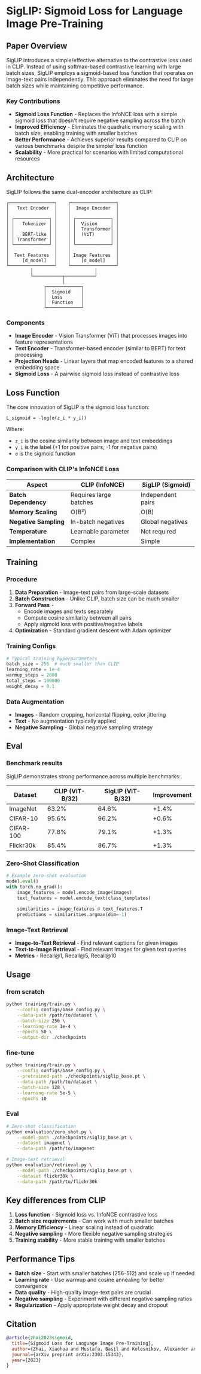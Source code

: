 # SigLIP: Sigmoid Loss for Language Image Pre-Training

## Paper Overview

SigLIP introduces a simple/effective alternative to the contrastive loss used in CLIP. Instead of using softmax-based contrastive learning with large batch sizes, SigLIP employs a sigmoid-based loss function that operates on image-text pairs independently. This approach eliminates the need for large batch sizes while maintaining competitive performance.

### Key Contributions

- **Sigmoid Loss Function** - Replaces the InfoNCE loss with a simple sigmoid loss that doesn't require negative sampling across the batch
- **Improved Efficiency** - Eliminates the quadratic memory scaling with batch size, enabling training with smaller batches
- **Better Performance** - Achieves superior results compared to CLIP on various benchmarks despite the simpler loss function
- **Scalability** - More practical for scenarios with limited computational resources

## Architecture

SigLIP follows the same dual-encoder architecture as CLIP:

```
┌─────────────────┐    ┌─────────────────┐
│   Text Encoder  │    │  Image Encoder  │
│                 │    │                 │
│ ┌─────────────┐ │    │ ┌─────────────┐ │
│ │   Tokenizer │ │    │ │  Vision     │ │
│ │             │ │    │ │  Transformer│ │
│ │   BERT-like │ │    │ │  (ViT)      │ │
│ │ Transformer │ │    │ │             │ │
│ └─────────────┘ │    │ └─────────────┘ │
│                 │    │                 │
│  Text Features  │    │ Image Features  │
│     [d_model]   │    │    [d_model]    │
└─────────────────┘    └─────────────────┘
         │                       │
         └───────────┬───────────┘
                     │
              ┌─────────────┐
              │  Sigmoid    │
              │  Loss       │
              │  Function   │
              └─────────────┘
```

### Components

- **Image Encoder** - Vision Transformer (ViT) that processes images into feature representations
- **Text Encoder** - Transformer-based encoder (similar to BERT) for text processing
- **Projection Heads** - Linear layers that map encoded features to a shared embedding space
- **Sigmoid Loss** - A pairwise sigmoid loss instead of contrastive loss

## Loss Function

The core innovation of SigLIP is the sigmoid loss function:

```
L_sigmoid = -log(σ(z_i * y_i))
```

Where:
- `z_i` is the cosine similarity between image and text embeddings
- `y_i` is the label (+1 for positive pairs, -1 for negative pairs)
- `σ` is the sigmoid function

### Comparison with CLIP's InfoNCE Loss

| Aspect | CLIP (InfoNCE) | SigLIP (Sigmoid) |
|--------|----------------|------------------|
| **Batch Dependency** | Requires large batches | Independent pairs |
| **Memory Scaling** | O(B²) | O(B) |
| **Negative Sampling** | In-batch negatives | Global negatives |
| **Temperature** | Learnable parameter | Not required |
| **Implementation** | Complex | Simple |

## Training

### Procedure

1. **Data Preparation** - Image-text pairs from large-scale datasets
2. **Batch Construction** - Unlike CLIP, batch size can be much smaller
3. **Forward Pass** - 
   - Encode images and texts separately
   - Compute cosine similarity between all pairs
   - Apply sigmoid loss with positive/negative labels
4. **Optimization** - Standard gradient descent with Adam optimizer

### Training Configs

```python
# Typical training hyperparameters
batch_size = 256  # much smaller than CLIP
learning_rate = 1e-4
warmup_steps = 2000
total_steps = 100000
weight_decay = 0.1
```

### Data Augmentation

- **Images** - Random cropping, horizontal flipping, color jittering
- **Text** - No augmentation typically applied
- **Negative Sampling** - Global negative sampling strategy

## Eval

### Benchmark results

SigLIP demonstrates strong performance across multiple benchmarks:

| Dataset | CLIP (ViT-B/32) | SigLIP (ViT-B/32) | Improvement |
|---------|-----------------|-------------------|-------------|
| ImageNet | 63.2% | 64.6% | +1.4% |
| CIFAR-10 | 95.6% | 96.2% | +0.6% |
| CIFAR-100 | 77.8% | 79.1% | +1.3% |
| Flickr30k | 85.4% | 86.7% | +1.3% |

### Zero-Shot Classification

```python
# Example zero-shot evaluation
model.eval()
with torch.no_grad():
    image_features = model.encode_image(images)
    text_features = model.encode_text(class_templates)
    
    similarities = image_features @ text_features.T
    predictions = similarities.argmax(dim=-1)
```

### Image-Text Retrieval

- **Image-to-Text Retrieval** - Find relevant captions for given images
- **Text-to-Image Retrieval** - Find relevant images for given text queries
- **Metrics** - Recall@1, Recall@5, Recall@10

## Usage

### from scratch

```bash
python training/train.py \
    --config configs/base_config.py \
    --data-path /path/to/dataset \
    --batch-size 256 \
    --learning-rate 1e-4 \
    --epochs 50 \
    --output-dir ./checkpoints
```

### fine-tune

```bash
python training/train.py \
    --config configs/base_config.py \
    --pretrained-path ./checkpoints/siglip_base.pt \
    --data-path /path/to/dataset \
    --batch-size 128 \
    --learning-rate 5e-5 \
    --epochs 10
```

### Eval

```bash
# Zero-shot classification
python evaluation/zero_shot.py \
    --model-path ./checkpoints/siglip_base.pt \
    --dataset imagenet \
    --data-path /path/to/imagenet

# Image-text retrieval
python evaluation/retrieval.py \
    --model-path ./checkpoints/siglip_base.pt \
    --dataset flickr30k \
    --data-path /path/to/flickr30k
```

## Key differences from CLIP

1. **Loss function** - Sigmoid loss vs. InfoNCE contrastive loss
2. **Batch size requirements** - Can work with much smaller batches
3. **Memory Efficiency** - Linear scaling instead of quadratic
4. **Negative sampling** - More flexible negative sampling strategies
5. **Training stability** - More stable training with smaller batches

## Performance Tips

- **Batch size** - Start with smaller batches (256-512) and scale up if needed
- **Learning rate** - Use warmup and cosine annealing for better convergence
- **Data quality** - High-quality image-text pairs are crucial
- **Negative sampling** - Experiment with different negative sampling ratios
- **Regularization** - Apply appropriate weight decay and dropout

## Citation

```bibtex
@article{zhai2023sigmoid,
  title={Sigmoid Loss for Language Image Pre-Training},
  author={Zhai, Xiaohua and Mustafa, Basil and Kolesnikov, Alexander and Beyer, Lucas},
  journal={arXiv preprint arXiv:2303.15343},
  year={2023}
}
```

